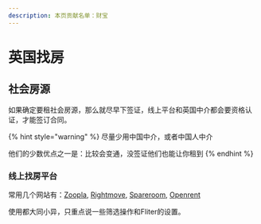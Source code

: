 ```yaml
---
description: 本页贡献名单：财宝
---
```


# 英国找房

## 社会房源

如果确定要租社会房源，那么就尽早下签证，线上平台和英国中介都会要资格认证，才能签订合同。

{% hint style="warning" %}
尽量少用中国中介，或者中国人中介

他们的少数优点之一是：比较会变通，没签证他们也能让你租到
{% endhint %}

### 线上找房平台

常用几个网站有：[Zoopla](https://www.zoopla.co.uk/to-rent/), [Rightmove](https://www.rightmove.co.uk/), [Spareroom](https://www.spareroom.co.uk/), [Openrent](https://www.openrent.co.uk/)

使用都大同小异，只重点说一些筛选操作和Fliter的设置。
